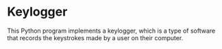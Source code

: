 # Keylogger
This Python program implements a keylogger, which is a type of software that records the keystrokes made by a user on their computer.
